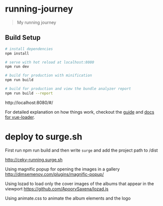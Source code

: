 # running-journey

> My running journey

## Build Setup

``` bash
# install dependencies
npm install

# serve with hot reload at localhost:8080
npm run dev

# build for production with minification
npm run build

# build for production and view the bundle analyzer report
npm run build --report
```

http://localhost:8080/#/

For detailed explanation on how things work, checkout the [guide](http://vuejs-templates.github.io/webpack/) and [docs for vue-loader](http://vuejs.github.io/vue-loader).

# deploy to surge.sh

First run npm run build and then write ```surge``` and add the project path to /dist

http://ceky-running.surge.sh


Using magnific popup for opening the images in a gallery
http://dimsemenov.com/plugins/magnific-popup/

Using lozad to load only the cover images of the albums that appear in the viewport
https://github.com/ApoorvSaxena/lozad.js

Using animate.css to animate the album elements and the logo